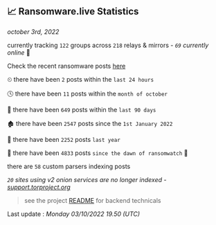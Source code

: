 
## 📈 Ransomware.live Statistics
_october 3rd, 2022_

currently tracking `122` groups across `218` relays & mirrors - _`69` currently online_ 📡

Check the recent ransomware posts [here](https://www.ransomware.live/#/recentposts)


⏲ there have been `2` posts within the `last 24 hours`

🕓 there have been `11` posts within the `month of october`

📅 there have been `649` posts within the `last 90 days`

🏚 there have been `2547` posts since the `1st January 2022`

🚀 there have been `2252` posts `last year`

🦕 there have been `4833` posts `since the dawn of ransomwatch` 🐣

there are `58` custom parsers indexing posts

_`20` sites using v2 onion services are no longer indexed - [support.torproject.org](https://support.torproject.org/onionservices/v2-deprecation/)_

> see the project [README](https://github.com/jmousqueton/ransomwatch#readme) for backend technicals



Last update : _Monday 03/10/2022 19.50 (UTC)_

